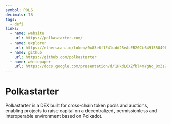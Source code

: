 ```yaml
---
symbol: POLS
decimals: 18
tags:
  - defi
links:
  - name: website
    url: https://polkastarter.com/
  - name: explorer
    url: https://etherscan.io/token/0x83e6f1E41cdd28eAcEB20Cb649155049Fac3D5Aa
  - name: github
    url: https://github.com/polkastarter
  - name: whitepaper
    url: https://docs.google.com/presentation/d/1HkdL6XZfbl4mYgNo_8xZsZU0m8QOKusjgi0vBT9nvvY/edit
---
```


# Polkastarter

Polkastarter is a DEX built for cross-chain token pools and auctions, enabling projects to raise capital on a decentralized, permissionless and interoperable environment based on Polkadot.
